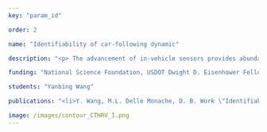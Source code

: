 ```yaml
---
key: "param_id"

order: 2

name: "Identifiability of car-following dynamic"

description: "<p> The advancement of in-vehicle sensors provides abundant datasets to estimate parameters of car-following models that describe driver behaviors. The question of parameter identifiability of such models (i.e., whether it is possible to infer its unknown parameters from the experimental data) is a central system analysis question, and yet still remains open. We present both structural and practical parameter identifiability analysis on four common car-following models: (i) the constant-time headway relative-velocity (CTH-RV) model, (ii) the optimal velocity model (OV), (iii) the follow-the-leader model (FTL) and (iv) the intelligent driver model (IDM). The structural identifiability analysis is carried out using a differential geometry approach, which confirms that, in theory, all of the tested car-following systems are structurally locally identifiable, i.e., the parameters can be uniquely inferred under almost all initial condition and admissible inputs by observing the space gap alone. In a practical setting, we propose an optimization-based numerical direct test to determine parameter identifiability given a specific experimental setup (the specific initial conditions and input are known). The direct test conclusively finds distinct parameters under which the CTH-RV and FTL are not identifiable under the given initial condition and input trajectory.</p>"

funding: "National Science Foundation, USDOT Dwight D. Eisenhower Fellowship, Inria MEMENTO"

students: "Yanbing Wang"

publications: "<li>Y. Wang, M.L. Delle Monache, D. B. Work \"Identifiability of car-following dynamic.\" Submitted to <em>Physica D, </em>2021</li>"

image: /images/contour_CTHRV_1.png
---
```

